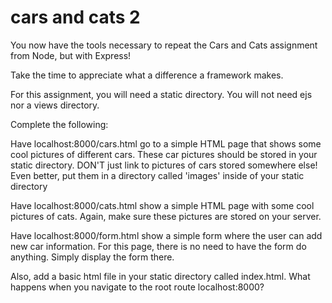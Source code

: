 # cars and cats 2 

You now have the tools necessary to repeat the Cars and Cats assignment from Node, but with Express!

Take the time to appreciate what a difference a framework makes.

For this assignment, you will need a static directory. You will not need ejs nor a views directory.

Complete the following:

Have localhost:8000/cars.html go to a simple HTML page that shows some cool pictures of different cars.  These car pictures should be stored in your static directory.  DON'T just link to pictures of cars stored somewhere else! Even better, put them in a directory called 'images' inside of your static directory

Have localhost:8000/cats.html show a simple HTML page with some cool pictures of cats.  Again, make sure these pictures are stored on your server.

Have localhost:8000/form.html show a simple form where the user can add new car information. For this page, there is no need to have the form do anything. Simply display the form there.

Also, add a basic html file in your static directory called index.html. What happens when you navigate to the root route localhost:8000? 